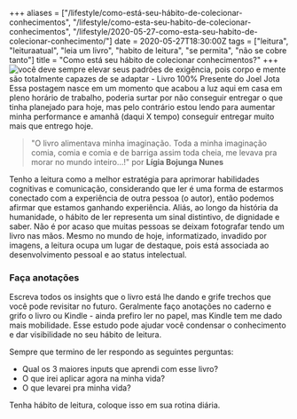 +++
aliases = ["/lifestyle/como-está-seu-hábito-de-colecionar-conhecimentos", "/lifestyle/como-esta-seu-habito-de-colecionar-conhecimentos", "/lifestyle/2020-05-27-como-esta-seu-habito-de-colecionar-conhecimento/"]
date = 2020-05-27T18:30:00Z
tags = ["leitura", "leituraatual", "leia um livro", "habito de leitura", "se permita", "não se cobre tanto"]
title = "Como está seu hábito de colecionar conhecimentos?"
+++
![você deve sempre elevar seus padrões de exigência, pois corpo e mente são totalmente capazes de se adaptar - Livro 100% Presente do Joel Jota](/blog/como-esta-seu-habito-de-colecionar-conhecimento.png)
Essa postagem nasce em um momento que acabou a luz aqui em casa em pleno horário de trabalho, poderia surtar por não conseguir entregar o que tinha planejado para hoje, mas pelo contrário estou lendo para aumentar minha performance e amanhã (daqui X tempo) conseguir entregar muito mais que entrego hoje.

> "O livro alimentava minha imaginação. Toda a minha imaginação comia, comia e comia e de barriga assim toda cheia, me levava pra morar no mundo inteiro…!" por **Lígia Bojunga Nunes**

Tenho a leitura como a melhor estratégia para aprimorar habilidades cognitivas e comunicação, considerando que ler é uma forma de estarmos conectado com a experiência de outra pessoa (o autor), então podemos afirmar que estamos ganhando experiência. Aliás, ao longo da história da humanidade, o hábito  de ler representa um sinal distintivo, de dignidade e saber. Não é por acaso que muitas pessoas se deixam fotografar tendo um livro nas mãos. Mesmo no mundo de hoje, informatizado, invadido por imagens, a leitura ocupa um lugar de destaque, pois está associada ao desenvolvimento pessoal e ao status intelectual.

### Faça anotações

Escreva todos os insights que o livro está lhe dando e grife trechos que você pode revisitar no futuro. Geralmente faço anotações no caderno e grifo o livro ou Kindle - ainda prefiro ler no papel, mas Kindle tem me dado mais mobilidade. Esse estudo pode ajudar você condensar o conhecimento e dar visibilidade no seu hábito de leitura.

Sempre que termino de ler respondo as seguintes perguntas:

- Qual os 3 maiores inputs que aprendi com esse livro?
- O que irei aplicar agora na minha vida?
- O que levarei pra minha vida?

Tenha hábito de leitura, coloque isso em sua rotina diária.
